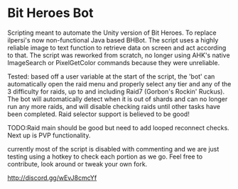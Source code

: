 # Bit Heroes Bot
Scripting meant to automate the Unity version of Bit Heroes. To replace ilpersi's now non-functional Java based BHBot. The script uses a highly reliable image to text function to retrieve data on screen and act according to that. The script was reworked from scratch, no longer using AHK's native ImageSearch or PixelGetColor commands because they were unreliable. 

Tested: 
based off a user variable at the start of the script, the 'bot' can  automatically open the raid menu and properly select any tier and any of the 3 difficulty for raids, up to and including Raid7 (Gorbon's Rockin' Ruckus).
The bot will automatically detect when it is out of shards and can no longer run any more raids, and will disable checking raids until other tasks have been completed.
Raid selector support is believed to be good!


TODO:Raid main should be good but need to add looped reconnect checks.
Next up is PVP functionality.

currently most of the script is disabled with commenting and we are just testing using a hotkey to check each portion as we go. Feel free to contribute, look around or tweak your own fork.

http://discord.gg/wEvJ8cmcYf
